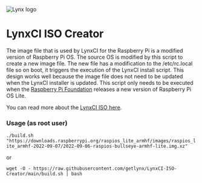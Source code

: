 ![Lynx logo](https://get.clevver.org/9f72f19711a5784e0382d3e2fbfb3660171975b335f789404f149a146c08a05b.png)

# LynxCI ISO Creator

The image file that is used by LynxCI for the Raspberry Pi is a modified version of Raspberry Pi OS. The source OS is modified by this script to create a new image file. The new file has a modification to the /etc/rc.local file so on boot, it triggers the execution of the LynxCI install script. This design works well because the image file does not need to be updated when the LynxCI installer is updated. This script only needs to be executed when the [Raspberry Pi Foundation](https://www.raspberrypi.com/software/) releases a new version of Raspberry Pi OS Lite.

You can read more about the [LynxCI ISO here](https://docs.getlynx.io/lynx-core/lynxci/iso-for-raspberry-pi).

### Usage (as root user)

```./build.sh "https://downloads.raspberrypi.org/raspios_lite_armhf/images/raspios_lite_armhf-2022-09-07/2022-09-06-raspios-bullseye-armhf-lite.img.xz"```

or

```wget -O - https://raw.githubusercontent.com/getlynx/LynxCI-ISO-Creator/main/build.sh | bash```
